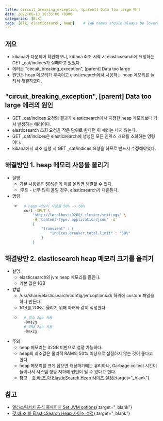 ```yaml
---
title: circuit_breaking_exception, [parent] Data too large 에러
date: 2022-06-13 18:35:00 +0900
categories: [ELK]
tags: [elk, elasticsearch, heap]    # TAG names should always be lowercase
---
```

## 개요
- kibana가 다운되어 확인해보니, kibana 최초 시작 시 elasticsearch에 요청하는 GET _cat/indices가 실패하고 있었다.
- 에러는 "circuit_breaking_exception", [parent] Data too large
- 원인은 heap 메모리가 부족이고 elasticsearch에서 사용하는 heap 메모리를 늘려서 해결하였다.

## "circuit_breaking_exception", [parent] Data too large 에러의 원인
- GET _cat/indices 요청의 결과가 elasticsearch에서 지정한 heap 메모리보다 커서 발생하는 에러이다.
- elasticsearch 조회 요청을 작은 단위로 한다면 이 에러는 나지 않는다.
- GET _cat/indices은 elasticsearch에 생성된 모든 인덱스 개요를 조회하는 명령이다.
- kibana에서 최초 실행 시 GET _cat/indices 요청을 하므로 반드시 수정해야했다.

## 해결방안 1. heap 메모리 사용률 올리기
- 설명
    - 기본 사용률은 50%인데 이를 올리면 해결할 수 있다.
    - !주의 - 너무 많이 올릴 경우, elasticsearch가 다운된다.
- 명령
    - ```bash
        # heap 메모리 사용률 50% -> 60%
        curl -XPUT \
            "http://localhost:9200/_cluster/settings" \
            -H 'Content-Type: application/json' -d'
            {
                "transient" : {
                    "indices.breaker.total.limit" : "60%"
                }
            }
        ```

## 해결방안 2. elasticsearch heap 메모리 크기를 올리기
- 설명
    - elasticsearch의 jvm heap 메모리를 올린다.
    - 기본 값은 1GB
- 방법
    - /usr/share/elasticsearch/config/jvm.options.d/ 하위에 custom 파일을 하나 만든다.
    - 1GB를 2GB로 올리기 위해 아래와 같이 작성한다.
    - ```bash
        # 최소 2gb 사용
        -Xms2g
        # 최대 2gb 사용
        -Xmx2g
        ```
- 주의
    - heap 메모리는 32GB 미만으로 설정 가능하다.
    - heap의 최소값은 물리적 RAM의 50% 이상으로 설정하지 않는 것이 좋다고 한다.
    - heap 메모리를 크게 잡으면 캐싱하기에는 유리하나, Garbage collect 시간이 늘어나서 시스템 성능 저하에 원인이 될 수 있다고 한다.
    - 참고 - [갓.바.조.아 ElasticSearch Heap 사이즈 설정](https://springboot.cloud/17){:target="_blank"}

## 참고
- [엘라스틱서치 공식 홈페이지 Set JVM options](https://www.elastic.co/guide/en/elasticsearch/reference/current/advanced-configuration.html){:target="_blank"}
- [갓.바.조.아 ElasticSearch Heap 사이즈 설정](https://springboot.cloud/17){:target="_blank"}

